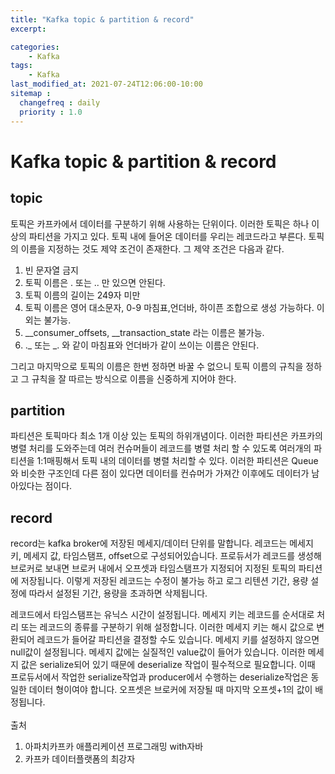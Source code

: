 ```yaml
---
title: "Kafka topic & partition & record"
excerpt: 

categories:
    - Kafka
tags:
    - Kafka
last_modified_at: 2021-07-24T12:06:00-10:00
sitemap :
  changefreq : daily
  priority : 1.0
--- 
```

# Kafka topic & partition & record

## topic
토픽은 카프카에서 데이터를 구분하기 위해 사용하는 단위이다. 이러한 토픽은 하나 이상의 파티션을 가지고 있다. 토픽 내에 들어온 데이터를 우리는 레코드라고 부른다. 토픽의 이름을 지정하는 것도 제약 조건이 존재한다.
그 제약 조건은 다음과 같다.

1. 빈 문자열 금지
2. 토픽 이름은 . 또는 .. 만 있으면 안된다.
3. 토픽 이름의 길이는 249자 미만
4. 토픽 이름은 영어 대소문자, 0-9 마침표,언더바, 하이픈 조합으로 생성 가능하다. 이외는 불가능.
5. __consumer_offsets, __transaction_state 라는 이름은 불가능.
6. ._ 또는 _. 와 같이 마침표와 언더바가 같이 쓰이는 이름은 안된다.

그리고 마지막으로 토픽의 이름은 한번 정하면 바꿀 수 없으니 토픽 이름의 규칙을 정하고 그 규칙을 잘 따르는 방식으로 이름을 신중하게 지어야 한다.

## partition
파티션은 토픽마다 최소 1개 이상 있는 토픽의 하위개념이다. 이러한 파티션은 카프카의 병렬 처리를 도와주는데 여러 컨슈머들이 레코드를 병렬 처리 할 수 있도록 여러개의 파티션을 1:1매핑해서 토픽 내의 데이터를 병렬 처리할 수 있다. 이러한 파티션은 Queue와 비슷한 구조인데 다른 점이 있다면 데이터를 컨슈머가 가져간 이후에도 데이터가 남아있다는 점이다.

## record

record는 kafka broker에 저장된 메세지/데이터 단위를 말합니다. 레코드는 메세지 키, 메세지 값, 타임스탬프, offset으로 구성되어있습니다. 프로듀서가 레코드를 생성해 브로커로 보내면 브로커 내에서 오프셋과 타임스탬프가 지정되어 지정된 토픽의 파티션에 저장됩니다. 이렇게 저장된 레코드는 수정이 불가능 하고 로그 리텐션 기간, 용량 설정에 따라서 설정된 기간, 용량을 초과하면 삭제됩니다.

레코드에서 타임스탬프는 유닉스 시간이 설정됩니다. 메세지 키는 레코드를 순서대로 처리 또는 레코드의 종류를 구분하기 위해 설정합니다. 이러한 메세지 키는 해시 값으로 변환되어 레코드가 들어갈 파티션을 결정할 수도 있습니다. 메세지 키를 설정하지 않으면 null값이 설정됩니다. 메세지 값에는 실질적인 value값이 들어가 있습니다. 이러한 메세지 값은 serialize되어 있기 때문에 deserialize 작업이 필수적으로 필요합니다. 이때 프로듀서에서 작업한 serialize작업과 producer에서 수행하는 deserialize작업은 동일한 데이터 형이여야 합니다. 오프셋은 브로커에 저장될 때 마지막 오프셋+1의 값이 배정됩니다.
<br>
<br>
출처

1. 아파치카프카 애플리케이션 프로그래밍 with자바
2. 카프카 데이터플랫폼의 최강자
